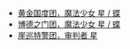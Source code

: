- [黄金国度团，魔法少女 星 / 蝶](promised/Xing&Die.md)
- [博德之门团，魔法少女 星 / 蝶](baldur's_gate/Xing&Die.md)
- [崖巡特警团，审判者 星](AgentsOfEdgewatch/星.md)